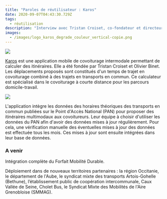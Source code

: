 ```yaml
---
title: "Paroles de réutilisateur : Karos"
date: 2020-09-07T04:43:30.729Z
tags:
  - réutilisation
description: "Interview avec Tristan Croiset, co-fondateur et directeur technique de Karos "
images:
  - /images/logo_karos_degrade_couleur_vertical-copie.png
---
```

![](/images/founders-1-.png)

[Karos](https://www.karos.fr/) est une application mobile de covoiturage intermodale permettant de calculer des itinéraires. Elle a été fondée par Tristan Croiset et Olivier Binet. Les déplacements proposés sont constitués d'un temps de trajet en covoiturage combiné à des trajets en transports en commun. Ce calculateur est spécialisé dans le covoiturage à courte distance pour les parcours domicile-travail. 

![](/images/hub2-1-1-.jpg)

L'application intègre les données des horaires théoriques des transports en commun publiées sur le Point d'Accès National (PAN) pour proposer des itinéraires multimodaux aux covoitureurs. Leur équipe à choisir d'utiliser les données du PAN afin d'avoir des données mises à jour régulièrement. Pour cela, une vérification manuelle des éventuelles mises à jour des données est effectuée tous les mois. Ces mises à jour sont ensuite intégrées dans leur base de données. 

### A venir

<!--StartFragment-->

Intégration complète du Forfait Mobilité Durable. 

Déploiement dans de nouveaux territoires partenaires : la région Occitanie, le département de l'Aube, le syndicat mixte des transports Artois-Gohelle (Bethune), l’établissement public de coopération intercommunale, Caux Vallée de Seine, Cholet Bus, le Syndicat Mixte des Mobilités de l'Aire Grenobloise (SMMAG).